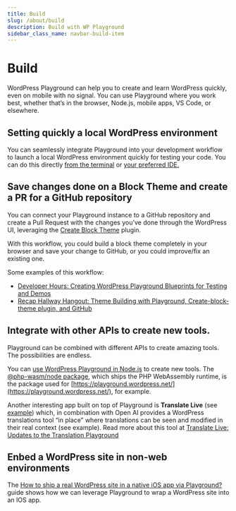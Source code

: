 ```yaml
---
title: Build
slug: /about/build
description: Build with WP Playground
sidebar_class_name: navbar-build-item
---
```


# Build

WordPress Playground can help you to create and learn WordPress quickly, even on mobile with no signal. You can use Playground where you work best, whether that’s in the browser, Node.js, mobile apps, VS Code, or elsewhere.

## Setting quickly a local WordPress environment

You can seamlessly integrate Playground into your development workflow to launch a local WordPress environment quickly for testing your code. You can do this directly [from the terminal](#) or [your preferred IDE.](#)

## Save changes done on a Block Theme and create a PR for a GitHub repository

You can connect your Playground instance to a GitHub repository and create a Pull Request with the changes you’ve done through the WordPress UI, leveraging the [Create Block Theme](https://wordpress.org/plugins/create-block-theme/) plugin.

With this workflow, you could build a block theme completely in your browser and save your change to GitHub, or you could improve/fix an existing one.

Some examples of this workflow:

-   [Developer Hours: Creating WordPress Playground Blueprints for Testing and Demos](https://www.youtube.com/watch?v=gKrij8V3nK0&t=2488s)
-   [Recap Hallway Hangout: Theme Building with Playground, Create-block-theme plugin, and GitHub](https://make.wordpress.org/core/2024/06/25/recap-hallway-hangout-theme-building-with-playground-create-block-theme-plugin-and-github/)

## Integrate with other APIs to create new tools.

Playground can be combined with different APIs to create amazing tools. The possibilities are endless.

You can [use WordPress Playground in Node.js](#) to create new tools. The [@php-wasm/node package](https://npmjs.org/@php-wasm/node), which ships the PHP WebAssembly runtime, is the package used for [https://playground.wordpress.net/](https://playground.wordpress.net/), for example.

Another interesting app built on top of Playground is **Translate Live** (see [example](https://translate.wordpress.org/projects/wp-plugins/friends/dev/de/default/playground/)) which, in combination with Open AI provides a WordPress translations tool “in place” where translations can be seen and modified in their real context (see example). Read more about this tool at [Translate Live: Updates to the Translation Playground](https://make.wordpress.org/polyglots/2023/05/08/translate-live-updates-to-the-translation-playground/)

## Enbed a WordPress site in non-web environments

The [How to ship a real WordPress site in a native iOS app via Playground?](../guides/wordpress-native-ios-app) guide shows how we can leverage Playground to wrap a WordPress site into an IOS app.
